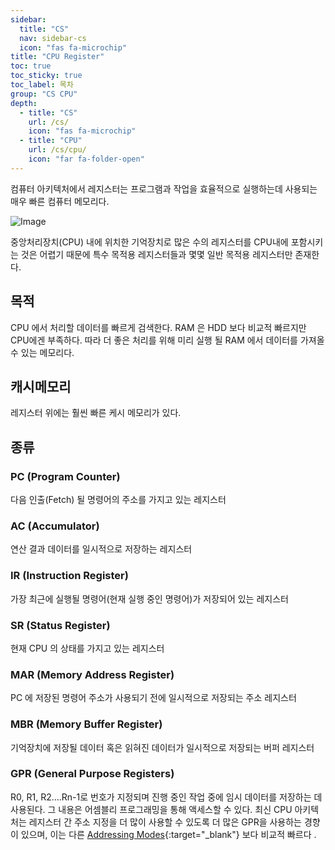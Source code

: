 ```yaml
---
sidebar:
  title: "CS"
  nav: sidebar-cs
  icon: "fas fa-microchip"
title: "CPU Register"
toc: true
toc_sticky: true
toc_label: 목차
group: "CS CPU"
depth: 
  - title: "CS"
    url: /cs/
    icon: "fas fa-microchip"
  - title: "CPU"
    url: /cs/cpu/
    icon: "far fa-folder-open"
---
```

컴퓨터 아키텍처에서 레지스터는 프로그램과 작업을 효율적으로 실행하는데 사용되는 매우 빠른 컴퓨터 메모리다.  


![Image](https://drive.google.com/uc?export=view&id=1Rb4b1yy9lhP_CH9fSAE23sjlpzOOVhDn)

중앙처리장치(CPU) 내에 위치한 기억장치로 많은 수의 레지스터를 CPU내에 포함시키는 것은 어렵기 때문에 특수 목적용 레지스터들과 몇몇 일반 목적용 레지스터만 존재한다.

## 목적
CPU 에서 처리할 데이터를 빠르게 검색한다. RAM 은 HDD 보다 비교적 빠르지만 CPU에겐 부족하다.
따라 더 좋은 처리를 위해 미리 실행 될 RAM 에서 데이터를 가져올 수 있는 메모리다.

## 캐시메모리
레지스터 위에는 훨씬 빠른 케시 메모리가 있다.

## 종류
### PC (Program Counter)
다음 인출(Fetch) 될 명령어의 주소를 가지고 있는 레지스터

 

### AC (Accumulator)
연산 결과 데이터를 일시적으로 저장하는 레지스터

 

### IR (Instruction Register)
가장 최근에 실행될 명령어(현재 실행 중인 명령어)가 저장되어 있는 레지스터

 

### SR (Status Register)
현재 CPU 의 상태를 가지고 있는 레지스터

 

### MAR (Memory Address Register) 
PC 에 저장된 명령어 주소가 사용되기 전에 일시적으로 저장되는 주소 레지스터

 

### MBR (Memory Buffer Register) 
기억장치에 저장될 데이터 혹은 읽혀진 데이터가 일시적으로 저장되는 버퍼 레지스터

### GPR (General Purpose Registers)
R0, R1, R2….Rn-1로 번호가 지정되며 진행 중인 작업 중에 임시 데이터를 저장하는 데 사용된다. 그 내용은 어셈블리 프로그래밍을 통해 액세스할 수 있다. 최신 CPU 아키텍처는 레지스터 간 주소 지정을 더 많이 사용할 수 있도록 더 많은 GPR을 사용하는 경향이 있으며, 이는 다른 [<i class="fas fa-link"></i> Addressing Modes](https://www.geeksforgeeks.org/addressing-modes/){:target="_blank"} 보다 비교적 빠르다 .
